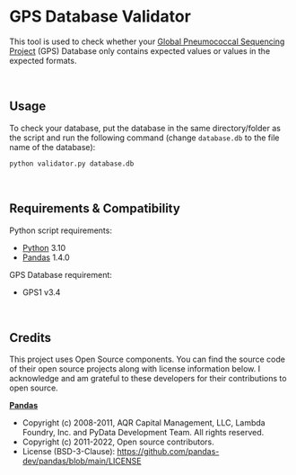 # GPS Database Validator

This tool is used to check whether your [Global Pneumococcal Sequencing Project](https://www.pneumogen.net/gps/) (GPS) Database only contains expected values or values in the expected formats. 


&nbsp;
## Usage
To check your database,  put the database in the same directory/folder as the script and run the following command (change `database.db` to the file name of the database):
```
python validator.py database.db
```


&nbsp;
## Requirements & Compatibility
Python script requirements:
- [Python](https://www.python.org/) 3.10
- [Pandas](https://pandas.pydata.org/) 1.4.0

GPS Database requirement:
- GPS1 v3.4


&nbsp;
## Credits
This project uses Open Source components. You can find the source code of their open source projects along with license information below. I acknowledge and am grateful to these developers for their contributions to open source.

[**Pandas**](https://pandas.pydata.org/)
- Copyright (c) 2008-2011, AQR Capital Management, LLC, Lambda Foundry, Inc. and PyData Development Team. All rights reserved.
- Copyright (c) 2011-2022, Open source contributors.
- License (BSD-3-Clause): https://github.com/pandas-dev/pandas/blob/main/LICENSE